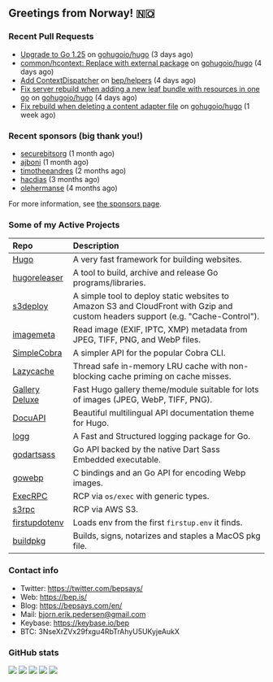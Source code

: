 ## Greetings from Norway! 🇳🇴

### Recent Pull Requests

- [Upgrade to Go 1.25](https://github.com/gohugoio/hugo/pull/13932) on [gohugoio/hugo](https://github.com/gohugoio/hugo) (3 days ago)
- [common/hcontext: Replace with external package](https://github.com/gohugoio/hugo/pull/13929) on [gohugoio/hugo](https://github.com/gohugoio/hugo) (4 days ago)
- [Add ContextDispatcher](https://github.com/bep/helpers/pull/6) on [bep/helpers](https://github.com/bep/helpers) (4 days ago)
- [Fix server rebuild when adding a new leaf bundle with resources in one go](https://github.com/gohugoio/hugo/pull/13928) on [gohugoio/hugo](https://github.com/gohugoio/hugo) (4 days ago)
- [Fix rebuild when deleting a content adapter file](https://github.com/gohugoio/hugo/pull/13910) on [gohugoio/hugo](https://github.com/gohugoio/hugo) (1 week ago)

### Recent sponsors (big thank you!)

- [securebitsorg](https://github.com/securebitsorg) (1 month ago)
- [ajboni](https://github.com/ajboni) (1 month ago)
- [timotheeandres](https://github.com/timotheeandres) (2 months ago)
- [hacdias](https://github.com/hacdias) (3 months ago)
- [olehermanse](https://github.com/olehermanse) (4 months ago)

For more information, see [the sponsors page](https://github.com/sponsors/bep/).

### Some of my Active Projects

| Repo  | Description |
| :---------------------------------------- | :------------------------------------------- |
| [Hugo](https://github.com/gohugoio/hugo)|A very fast framework for building websites. |
| [hugoreleaser](https://github.com/gohugoio/hugoreleaser)| A tool to build, archive and release Go programs/libraries.  |
| [s3deploy](https://github.com/bep/s3deploy)| A simple tool to deploy static websites to Amazon S3 and CloudFront with Gzip and custom headers support (e.g. "Cache-Control").|
| [imagemeta](https://github.com/bep/imagemeta)| Read image (EXIF, IPTC, XMP) metadata from JPEG, TIFF, PNG, and WebP files.|
| [SimpleCobra](https://github.com/bep/simplecobra)|A simpler API for the popular Cobra CLI.|
| [Lazycache](https://github.com/bep/lazycache)| Thread safe in-memory LRU cache with non-blocking cache priming on cache misses.  |
| [Gallery Deluxe](https://github.com/bep/gallerydeluxe)|Fast Hugo gallery theme/module suitable for lots of images (JPEG, WebP, TIFF, PNG).|
| [DocuAPI](https://github.com/bep/docuapi)| Beautiful multilingual API documentation theme for Hugo.  |
| [logg](https://github.com/bep/logg)| A Fast and Structured logging package for Go.  |
| [godartsass](https://github.com/bep/godartsass)| Go API backed by the native Dart Sass Embedded executable. |
| [gowebp](https://github.com/bep/gowebp)|C bindings and an Go API for encoding Webp images. |
| [ExecRPC](https://github.com/bep/execrpc)|RCP via `os/exec` with generic types.  |
| [s3rpc](https://github.com/bep/s3rpc)|RCP via AWS S3.|
| [firstupdotenv](https://github.com/bep/firstupdotenv)|Loads env from the first `firstup.env` it finds. |
| [buildpkg](https://github.com/bep/buildpkg)| Builds, signs, notarizes and staples a MacOS pkg file. |

### Contact info
- Twitter: https://twitter.com/bepsays/
- Web: https://bep.is/
- Blog: https://bepsays.com/en/
- Mail: bjorn.erik.pedersen@gmail.com
- Keybase: https://keybase.io/bep
- BTC: 3NseXrZVx29fxgu4RbTrAhyU5UKyjeAukX


### GitHub stats

![](https://github-profile-summary-cards.vercel.app/api/cards/profile-details?username=bep&theme=github)
![](https://github-profile-summary-cards.vercel.app/api/cards/repos-per-language?username=bep&theme=github)
![](https://github-profile-summary-cards.vercel.app/api/cards/most-commit-language?username=bep&theme=github)
![](https://github-profile-summary-cards.vercel.app/api/cards/stats?username=bep&theme=github)
![](https://github-profile-summary-cards.vercel.app/api/cards/productive-time?username=bep&theme=github)
